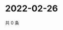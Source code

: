 # 2022-02-26

共 0 条

<!-- BEGIN WEIBO -->
<!-- 最后更新时间 Sat Feb 26 2022 13:00:56 GMT+0800 (China Standard Time) -->

<!-- END WEIBO -->
